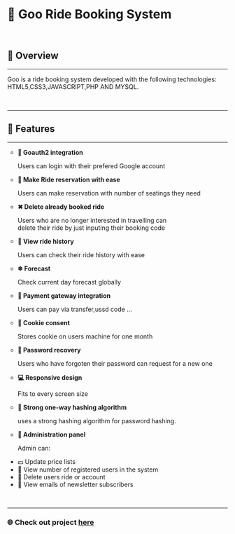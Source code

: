 
<h1>💢 Goo Ride Booking System</h1>  
   <br/>
   <h2>🎋 Overview</h2>
   <hr/>
    <p>Goo is a ride booking system developed with the following technologies:<br/>
      HTML5,CSS3,JAVASCRIPT,PHP AND MYSQL.
     </p>
   <br/><hr/>
   <h2>🌳 Features</h2>
   <hr/>
   <ul>
      <li type="circle">
         <b>🌱 Goauth2 integration</b>
      </li>
      <p>Users can login with their prefered Google account</p>
      <li type="circle">
         <b>🚎 Make Ride reservation with ease</b>
      </li>
      <p>Users can make reservation with number of seatings they need</p>
      <li type=circle>
         <b>✖ Delete already booked ride</b>
      </li>
      <p>Users who are no longer interested in travelling can<br/>
         delete their ride by just inputing their booking code</p>
         <li type=circle>
            <b>🌱 View ride history</b>
         </li>
         <p>Users can check their ride history with ease</p>
      <li type="circle">
         <b>❄ Forecast</b>
      </li>
      <p>Check current day forecast globally</p>
      <li type="circle">
         <b>💸 Payment gateway integration</b>
      </li>
      <p>Users can pay via transfer,ussd code ...</p>
      <li type="circle">
        <b>🍪 Cookie consent</b>
      </li>
      <p>Stores cookie on users machine for one month</p>
      <li type="circle">
         <b>🛅 Password recovery</b>
       </li>
       <p>Users who have forgoten their password can request for a new one</p>
      <li type="circle">
         <b>💻 Responsive design</b>
      </li>
      <p>Fits to every screen size</p>
      <li type="circle">
         <b>🔑 Strong one-way hashing algorithm</b>
      </li>
      <p>uses a strong hashing algorithm for password hashing.</p>
      <li type="circle">
         <b>👨 Administration panel</b>
      </li>
      <p>Admin can:</p>
      <li>💵 Update price lists</li>
      <li>👥 View number of registered users in the system</li>
      <li>🚎 Delete users ride or account</li>
      <li>📧 View emails of newsletter subscribers</li>
   </ul> 
   <br/><hr/>
   <h3>🌐 Check out project <a href="#" rel="noopener" rel="noreferrer" target="_blank">here</a></h3>
